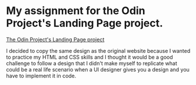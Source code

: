 # My assignment for the Odin Project's Landing Page project.

[The Odin Project's Landing Page project](https://www.theodinproject.com/lessons/foundations-landing-page)

I decided to copy the same design as the original website because I wanted to practice my HTML and CSS skills and I thought it would be a good challenge to follow a design that I didn't make myself to replicate what could be a real life scenario when a UI designer gives you a design and you have to implement it in code.
